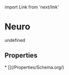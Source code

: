 import Link from 'next/link'
# Neuro

undefined

## Properties

<Grid>
* [](/Properties/Schema.org/)

</Grid>

